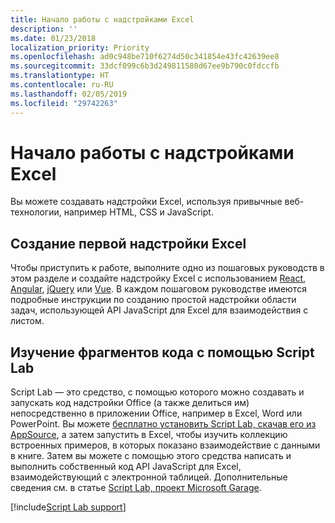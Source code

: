 ```yaml
---
title: Начало работы с надстройками Excel
description: ''
ms.date: 01/23/2018
localization_priority: Priority
ms.openlocfilehash: ad0c948be710f6274d50c341854e43fc42639ee8
ms.sourcegitcommit: 33dcf099c6b3d249811580d67ee9b790c0fdccfb
ms.translationtype: HT
ms.contentlocale: ru-RU
ms.lasthandoff: 02/05/2019
ms.locfileid: "29742263"
---
```

# <a name="get-started-with-excel-add-ins"></a>Начало работы с надстройками Excel

Вы можете создавать надстройки Excel, используя привычные веб-технологии, например HTML, CSS и JavaScript. 

## <a name="create-your-first-excel-add-in"></a>Создание первой надстройки Excel

Чтобы приступить к работе, выполните одно из пошаговых руководств в этом разделе и создайте надстройку Excel с использованием [React](../quickstarts/excel-quickstart-react.md), [Angular](../quickstarts/excel-quickstart-angular.md), [jQuery](../quickstarts/excel-quickstart-jquery.md) или [Vue](../quickstarts/excel-quickstart-vue.md). В каждом пошаговом руководстве имеются подробные инструкции по созданию простой надстройки области задач, использующей API JavaScript для Excel для взаимодействия с листом. 

## <a name="explore-snippets-with-script-lab"></a>Изучение фрагментов кода с помощью Script Lab

Script Lab — это средство, с помощью которого можно создавать и запускать код надстройки Office (а также делиться им) непосредственно в приложении Office, например в Excel, Word или PowerPoint. Вы можете [бесплатно установить Script Lab, скачав его из AppSource](https://appsource.microsoft.com/product/office/WA104380862?src=office&corrid=ed93ce54-3f2c-48ab-9df7-d9913f7b190b&omexanonuid=4a0102fb-b31a-4b9f-9bb0-39d4cc6b789d), а затем запустить в Excel, чтобы изучить коллекцию встроенных примеров, в которых показано взаимодействие с данными в книге. Затем вы можете с помощью этого средства написать и выполнить собственный код API JavaScript для Excel, взаимодействующий с электронной таблицей. Дополнительные сведения см. в статье [Script Lab, проект Microsoft Garage](https://github.com/OfficeDev/script-lab/blob/master/README.md).

[!include[Script Lab support](../includes/alert-script-lab-support.md)]
